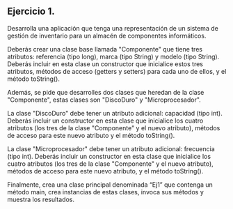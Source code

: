 ## Ejercicio 1.
Desarrolla una aplicación que tenga una representación de un sistema de gestión de
inventario para un almacén de componentes informáticos.

Deberás crear una clase base llamada "Componente" que tiene tres atributos: referencia
(tipo long), marca (tipo String) y modelo (tipo String). Deberás incluir en esta clase un
constructor que inicialice estos tres atributos, métodos de acceso (getters y setters) para
cada uno de ellos, y el método toString().

Además, se pide que desarrolles dos clases que heredan de la clase "Componente",
estas clases son "DiscoDuro" y "Microprocesador".

La clase "DiscoDuro" debe tener un atributo adicional: capacidad (tipo int). Deberás
incluir un constructor en esta clase que inicialice los cuatro atributos (los tres de la clase
"Componente" y el nuevo atributo), métodos de acceso para este nuevo atributo y el
método toString().

La clase "Microprocesador" debe tener un atributo adicional: frecuencia (tipo int).
Deberás incluir un constructor en esta clase que inicialice los cuatro atributos (los tres
de la clase "Componente" y el nuevo atributo), métodos de acceso para este nuevo
atributo, y el método toString().

Finalmente, crea una clase principal denominada “Ej1” que contenga un método main,
crea instancias de estas clases, invoca sus métodos y muestra los resultados.